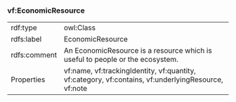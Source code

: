 ### vf:EconomicResource

<table>
<tr><td>rdf:type</td><td> owl:Class </td></tr>
<tr><td>rdfs:label</td><td>EconomicResource</td></tr>
<tr><td>rdfs:comment</td><td>An EconomicResource is a resource which is useful to people or the ecosystem.</td></tr>
<tr><td>Properties</td><td>vf:name, vf:trackingIdentity, vf:quantity, vf:category, vf:contains, vf:underlyingResource, vf:note</td></tr>
</table>
